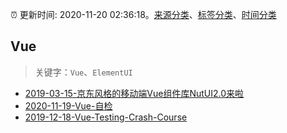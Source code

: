 :alarm_clock: 更新时间: 2020-11-20 02:36:18。[来源分类](../README.md)、[标签分类](../TAGS.md)、[时间分类](../TIMELINE.md)

## Vue


> 关键字：`Vue`、`ElementUI`



- [2019-03-15-京东风格的移动端Vue组件库NutUI2.0来啦](https://jdc.jd.com/archives/212979) 
- [2020-11-19-Vue-自检](https://juejin.im/post/6896807654492995597) 
- [2019-12-18-Vue-Testing-Crash-Course](https://dev.to/blacksonic/vue-testing-crash-course-59kl) 
